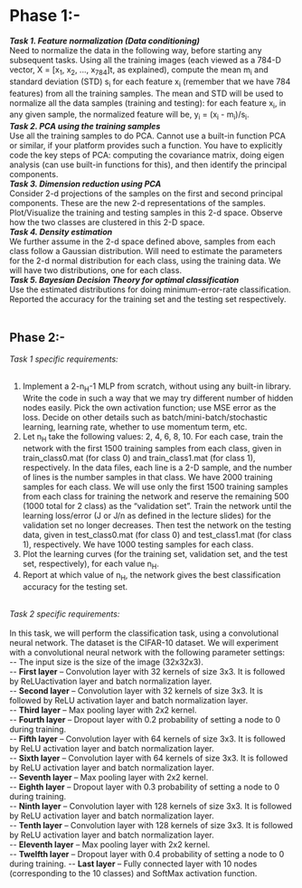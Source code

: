# Phase 1:-

***Task 1. Feature normalization (Data conditioning)*** <br>
Need to normalize the data in the following way, before starting any subsequent tasks. Using all the training images (each viewed as a 784-D vector, X = [x<sub>1</sub>, x<sub>2</sub>, ..., x<sub>784</sub>]t, as explained), compute the mean m<sub>i</sub> and standard deviation (STD) s<sub>i</sub> for each feature x<sub>i</sub> (remember that we have 784 features) from all the training samples. The mean and STD will be used to normalize all the data samples (training and testing): for each feature x<sub>i</sub>, in any given sample, the normalized feature will be, y<sub>i</sub> = (x<sub>i</sub> - m<sub>i</sub>)/s<sub>i</sub>.<br>
***Task 2. PCA using the training samples*** <br>
Use all the training samples to do PCA. Cannot use a built-in function PCA or similar, if your platform provides such a function. You have to explicitly code the key steps of PCA: computing the covariance matrix, doing eigen analysis (can use built-in functions for this), and then identify the principal components.<br>
***Task 3. Dimension reduction using PCA*** <br>
Consider 2-d projections of the samples on the first and second principal components. These are the new 2-d representations of the samples. Plot/Visualize the training and testing samples in this 2-d space. Observe how the two classes are clustered in this 2-D space.<br>
***Task 4. Density estimation***<br>
We further assume in the 2-d space defined above, samples from each class follow a Gaussian distribution. Will need to estimate the parameters for the 2-d normal distribution for each class, using the training data. We will have two distributions, one for each class.<br>
***Task 5. Bayesian Decision Theory for optimal classification*** <br>
Use the estimated distributions for doing minimum-error-rate classification. Reported the accuracy for the training set and the testing set respectively.
<br>
<br>

## Phase 2:-

_Task 1 specific requirements:_ <br><br>
1. Implement a 2-n<sub>H</sub>-1 MLP from scratch, without using any built-in library. Write the code in such a way that we may try different number of hidden nodes easily. Pick the own activation function; use MSE error as the loss. Decide on other details such as batch/mini-batch/stochastic learning, learning rate, whether to use momentum term, etc. <br>
2. Let n<sub>H</sub> take the following values: 2, 4, 6, 8, 10. For each case, train the network with the first 1500 training samples from each class, given in train_class0.mat (for class 0) and train_class1.mat (for class 1), respectively. In the data files, each line is a 2-D sample, and the number of lines is the number samples in that class. We have 2000 training samples for each class. We will use only the first 1500 training samples from each class for training the network and reserve the remaining 500 (1000 total for 2 class) as the “validation set”. Train the network until the learning loss/error (J or J/n as defined in the lecture slides) for the validation set no longer decreases. Then test the network on the testing data, given in test_class0.mat (for class 0) and test_class1.mat (for class 1), respectively. We have 1000 testing samples for each class.<br>
3. Plot the learning curves (for the training set, validation set, and the test set, respectively), for each value n<sub>H</sub>.<br>
4. Report at which value of n<sub>H</sub>, the network gives the best classification accuracy for the testing set.<br><br>

_Task 2 specific requirements:_ <br><br>
In this task, we will perform the classification task, using a convolutional neural network. The dataset is the CIFAR-10 dataset. We will experiment with a convolutional neural network with the following parameter settings: <br>
-- The input size is the size of the image (32x32x3).<br>
-- **First layer** – Convolution layer with 32 kernels of size 3x3. It is followed by ReLUactivation layer and batch normalization layer.<br>
-- **Second layer** – Convolution layer with 32 kernels of size 3x3. It is followed by ReLU activation layer and batch normalization layer.<br>
-- **Third layer** – Max pooling layer with 2x2 kernel. <br>
-- **Fourth layer** – Dropout layer with 0.2 probability of setting a node to 0 during training.<br>
-- **Fifth layer** – Convolution layer with 64 kernels of size 3x3. It is followed by ReLU activation layer and batch normalization layer.<br>
-- **Sixth layer** – Convolution layer with 64 kernels of size 3x3. It is followed by ReLU activation layer and batch normalization layer.<br>
-- **Seventh layer** – Max pooling layer with 2x2 kernel. <br>
-- **Eighth layer** – Dropout layer with 0.3 probability of setting a node to 0 during training.<br>
-- **Ninth layer** – Convolution layer with 128 kernels of size 3x3. It is followed by ReLU activation layer and batch normalization layer.<br>
-- **Tenth layer** – Convolution layer with 128 kernels of size 3x3. It is followed by ReLU activation layer and batch normalization layer.<br>
-- **Eleventh layer** – Max pooling layer with 2x2 kernel. <br>
-- **Twelfth layer** – Dropout layer with 0.4 probability of setting a node to 0 during training.
-- **Last layer** – Fully connected layer with 10 nodes (corresponding to the 10 classes) and SoftMax activation function.<br>

